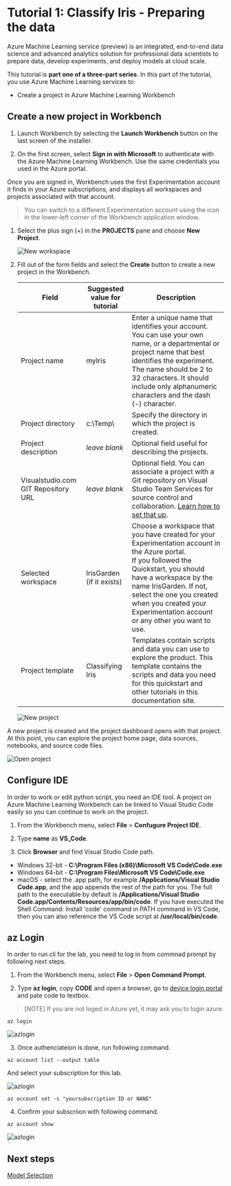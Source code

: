 # Tutorial 1: Classify Iris - Preparing the data

Azure Machine Learning service (preview) is an integrated, end-to-end data science and advanced analytics solution for professional data scientists to prepare data, develop experiments, and deploy models at cloud scale.

This tutorial is **part one of a three-part series**. In this part of the tutorial, you use Azure Machine Learning services to:

* Create a project in Azure Machine Learning Workbench

## Create a new project in Workbench

1. Launch Workbench by selecting the **Launch Workbench** button on the last screen of the installer. 

1. On the first screen, select **Sign in with Microsoft** to authenticate with the Azure Machine Learning Workbench. Use the same credentials you used in the Azure portal.

Once you are signed in, Workbench uses the first Experimentation account it finds in your Azure subscriptions, and displays all workspaces and projects associated with that account. 

> You can switch to a different Experimentation account using the icon in the lower-left corner of the Workbench application window.


1. Select the plus sign (+) in the **PROJECTS** pane and choose **New Project**.  

   ![New workspace](./media/tutorial-classifying-iris/new_ws.png)

1. Fill out of the form fields and select the **Create** button to create a new project in the Workbench.

   Field|Suggested value for tutorial|Description
   ---|---|---
   Project name | myIris |Enter a unique name that identifies your account. You can use your own name, or a departmental or project name that best identifies the experiment. The name should be 2 to 32 characters. It should include only alphanumeric characters and the dash (-) character. 
   Project directory | c:\Temp\ | Specify the directory in which the project is created.
   Project description | _leave blank_ | Optional field useful for describing the projects.
   Visualstudio.com GIT Repository URL |_leave blank_ | Optional field. You can associate a project with a Git repository on Visual Studio Team Services for source control and collaboration. [Learn how to set that up](https://docs.microsoft.com/azure/machine-learning/desktop-workbench/using-git-ml-project#step-3-set-up-a-machine-learning-project-and-git-repo). 
   Selected workspace | IrisGarden (if it exists) | Choose a workspace that you have created for your Experimentation account in the Azure portal. <br/>If you followed the Quickstart, you should have a workspace by the name IrisGarden. If not, select the one you created when you created your Experimentation account or any other you want to use.
   Project template | Classifying Iris | Templates contain scripts and data you can use to explore the product. This template contains the scripts and data you need for this quickstart and other tutorials in this documentation site. 

   ![New project](media/tutorial-classifying-iris/new_project.png)
 
 A new project is created and the project dashboard opens with that project. At this point, you can explore the project home page, data sources, notebooks, and source code files. 

   ![Open project](media/tutorial-classifying-iris/project-open.png)

## Configure IDE

In order to work or edit python script, you need an IDE tool. A project on Azure Machine Learning Workbench can be linked to Visual Studio Code easily so you can continue to work on the project.

1. From the Workbench menu, select **File** > **Confugure Project IDE**. 

1. Type **name** as **VS_Code**.

1. Click **Browser** and find Visual Studio Code path.

  - Windows 32-bit - **C:\Program Files (x86)\Microsoft VS Code\Code.exe**
  - Windows 64-bit - **C:\Program Files\Microsoft VS Code\Code.exe**
  - macOS - select the .app path, for example **/Applications/Visual Studio Code.app**, and the app appends the rest of the path for you. The full path to the executable by default is **/Applications/Visual Studio Code.app/Contents/Resources/app/bin/code**. If you have executed the Shell Command: Install 'code' command in PATH command in VS Code, then you can also reference the VS Code script at **/usr/local/bin/code**.

## az Login

In order to run cli for the lab, you need to log in from commnad prompt by following next steps.

1. From the Workbench menu, select **File** > **Open Command Prompt**. 

2. Type **az login**, copy __CODE__ and open a browser, go to <a href="https://aka.ms/devicelogin" about="_blank">device login portal</a> and pate code to textbox.

  > [NOTE] If you are not loged in Azure yet, it may ask you to login azure.

```
az login
```

![azlogin](./media/tutorial-classifying-iris/azlogin.png)

3. Once authenciateion is done, run following command.

```azcli
az account list --output table
```

And select your subscription for this lab.

![azlogin](./media/tutorial-classifying-iris/azlogin3.png)

```azcli
az account set -s "yoursubscription ID or NANE"
```

4. Confirm your subscriion with following command.

```azcli
az account show
```

![azlogin](./media/tutorial-classifying-iris/azlogin4.png)


## Next steps

[Model Selection](./06.ModelSelection.md)